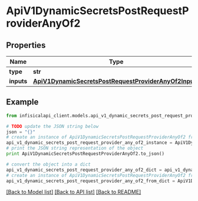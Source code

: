 # ApiV1DynamicSecretsPostRequestProviderAnyOf2


## Properties
Name | Type | Description | Notes
------------ | ------------- | ------------- | -------------
**type** | **str** |  | 
**inputs** | [**ApiV1DynamicSecretsPostRequestProviderAnyOf2Inputs**](ApiV1DynamicSecretsPostRequestProviderAnyOf2Inputs.md) |  | 

## Example

```python
from infisicalapi_client.models.api_v1_dynamic_secrets_post_request_provider_any_of2 import ApiV1DynamicSecretsPostRequestProviderAnyOf2

# TODO update the JSON string below
json = "{}"
# create an instance of ApiV1DynamicSecretsPostRequestProviderAnyOf2 from a JSON string
api_v1_dynamic_secrets_post_request_provider_any_of2_instance = ApiV1DynamicSecretsPostRequestProviderAnyOf2.from_json(json)
# print the JSON string representation of the object
print ApiV1DynamicSecretsPostRequestProviderAnyOf2.to_json()

# convert the object into a dict
api_v1_dynamic_secrets_post_request_provider_any_of2_dict = api_v1_dynamic_secrets_post_request_provider_any_of2_instance.to_dict()
# create an instance of ApiV1DynamicSecretsPostRequestProviderAnyOf2 from a dict
api_v1_dynamic_secrets_post_request_provider_any_of2_from_dict = ApiV1DynamicSecretsPostRequestProviderAnyOf2.from_dict(api_v1_dynamic_secrets_post_request_provider_any_of2_dict)
```
[[Back to Model list]](../README.md#documentation-for-models) [[Back to API list]](../README.md#documentation-for-api-endpoints) [[Back to README]](../README.md)


